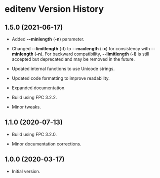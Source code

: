 # editenv Version History

## 1.5.0 (2021-06-17)

* Added **--minlength** (**-n**) parameter.

* Changed **--limitlength** (**-l**) to **--maxlength** (**-x**) for consistency with **--minlength** (**-n**). For backward compatibility, **--limitlength** (**-l**) is still accepted but deprecated and may be removed in the future.

* Updated internal functions to use Unicode strings.

* Updated code formatting to improve readability.

* Expanded documentation.

* Build using FPC 3.2.2.

* Minor tweaks.

## 1.1.0 (2020-07-13)

* Build using FPC 3.2.0.

* Minor documentation corrections.

## 1.0.0 (2020-03-17)

* Initial version.
